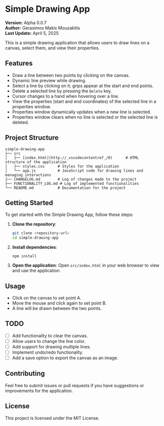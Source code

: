 # Simple Drawing App

**Version:** Alpha 0.0.7  
**Author:** Gerasimos Makis Mouzakitis  
**Last Update:** April 5, 2025  

This is a simple drawing application that allows users to draw lines on a canvas, select them, and view their properties.

## Features
- Draw a line between two points by clicking on the canvas.
- Dynamic line preview while drawing.
- Select a line by clicking on it; grips appear at the start and end points.
- Delete a selected line by pressing the `Delete` key.
- Cursor changes to a hand when hovering over a line.
- View the properties (start and end coordinates) of the selected line in a properties window.
- Properties window dynamically updates when a new line is selected.
- Properties window clears when no line is selected or the selected line is deleted.

## Project Structure

```
simple-drawing-app
├── src
│   ├── [index.html](http://_vscodecontentref_/0)      # HTML structure of the application
│   ├── styles.css      # Styles for the application
│   └── app.js          # JavaScript code for drawing lines and managing interactions
├── CHANGELOG.md        # Log of changes made to the project
├── FUNCTIONALITY_LOG.md # Log of implemented functionalities
└── README.md           # Documentation for the project
```

## Getting Started

To get started with the Simple Drawing App, follow these steps:

1. **Clone the repository**:
   ```bash
   git clone <repository-url>
   cd simple-drawing-app
   ```

2. **Install dependencies**:
   ```
   npm install
   ```

3. **Open the application**:
   Open `src/index.html` in your web browser to view and use the application.

## Usage

- Click on the canvas to set point A.
- Move the mouse and click again to set point B.
- A line will be drawn between the two points.

## TODO

- [ ] Add functionality to clear the canvas.
- [ ] Allow users to change the line color.
- [ ] Add support for drawing multiple lines.
- [ ] Implement undo/redo functionality.
- [ ] Add a save option to export the canvas as an image.

## Contributing

Feel free to submit issues or pull requests if you have suggestions or improvements for the application.

## License

This project is licensed under the MIT License.